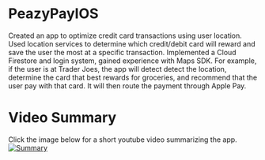 # PeazyPayIOS
Created an app to optimize credit card transactions using user location. Used location services to determine which credit/debit card will reward and save the user the most at a specific transaction. Implemented a Cloud Firestore and login system, gained experience with Maps SDK. For example, if the user is at Trader Joes, the app will detect detect the location, determine the card that best rewards for groceries, and recommend that the user pay with that card. It will then route the payment through Apple Pay.

# Video Summary
Click the image below for a short youtube video summarizing the app.
[![Summary](https://scontent-sjc3-1.xx.fbcdn.net/v/t1.0-9/49259718_2026681820746988_7102823846754910208_o.png?_nc_cat=101&_nc_oc=AQn7GBET9hFOZqMJTv6DZc3AZkBVd8q8TelraZQvg2CiiPo9bpJsK7txSivmg_S6x4CM_eAGwTw3hR3LKVcZeGvf&_nc_ht=scontent-sjc3-1.xx&oh=fd613f2b9425f8c006bed6518ba882b0&oe=5E7AACFF)](https://www.youtube.com/watch?v=0T5EWtTr5Mg "PeazyPay Summary")
